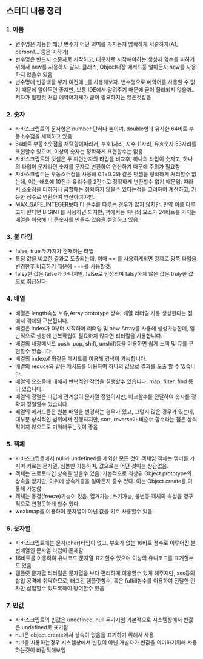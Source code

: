 ## 스터디 내용 정리

### 1. 이름

- 변수명은 가능한 해당 변수가 어떤 의미를 가지는지 명확하게 서술하자(A1, person1… 등은 피하기)
- 변수명은 반드시 소문자로 시작하고, 대문자로 시작해야하는 생성자 함수를 피하기 위해서 new를 사용하지 말자. 클래스, Object내장 메서드등 얼마든지 new를 사용하지 않을수 있음
- 변수명에 빈공백을 넣기 이전에 \_를 사용해보자.
  변수명으로 예약어를 사용할 수 없기 때문에 알아두면 좋지만, 보통 IDE에서 알려주기 때문에 굳이 몰라되지 않을까.. 저자가 말한것 처럼 예약어자체가 굳이 필요하지는 않은것같음

### 2. 숫자

- 자바스크립트의 문자형은 number 단하나 뿐이며, double형과 유사한 64비트 부동소수점을 채택하고 있음
- 64비트 부동소숫점을 채택함에따라서, 부호1자리, 지수 11자리, 유효숫자 53자리를 표현할수 있으며, 이상의 숫자는 정확하게 표현할수는 없음.
- 자바스크립트의 덧셈은 두 피연산자의 타입을 비교후, 하나의 타입이 숫자고, 하나의 타입이 문자라면 숫자를 문자로 변환하여 연산하기 때문에 주의가 필요함
- 자바스크립트는 부동소수점을 사용해 0.1+0.2와 같은 덧셈을 정확하게 처리할수 없는데, 이는 애초에 10진수 유리수를 2진수로 정확하게 변환할수 없기 때문임. 따라서 소숫점을 더하거나 곱할때는 정확하지 않을수 있다는점을 고려하여 계산하고, 가능한 정수로 변환하여 연산하여야함.
- MAX_SAFE_INTEGER보다 더 큰수를 다루는 경우가 많지 않지만, 만약 이를 다루고자 한다면 BIGINT를 사용하면 되지만, 책에서는 하나의 요소가 24비트를 가지는 배열을 이용해 더 큰숫자를 만들수 있음을 설명하고 있음.

### 3. 불 타입

- false, true 두가지가 존재하는 타입
- 특정 값을 비교한 결과로 도출되는데, 이때 == 를 사용하게되면 강제로 양쪽 타입을 변경한후 비교하기 때문에 ===를 사용할것.
- falsy한 값은 false가 아니지만, false로 인정되며 falsy하지 않은 값은 truly한 값으로 취급된다.

### 4. 배열

- 배열은 length속성 보유,Array.prototype 상속, 배열 리터럴 사용 생성한다는 점에서 객체와 구분됩니다.
- 배열은 index가 0부터 시작하며 리터럴 및 new Array를 사용해 생성가능한데, 일반적으로 생성에 반복작업이 필요하지 않다면 리터럴을 사용합니다.
- 배열의 내장메서드 push ,pop, shift, unshift등을 이용하면 쉽게 스택 및 큐를 구현할수 있습니다.
- 배열의 indexof 와같은 메서드를 이용해 검색이 가능합니다.
- 배열의 reduce와 같은 메서드를 이용하여 하나의 값으로 결과를 도출 할 수 있습니다.
- 배열의 요소들에 대해서 반복적인 작업을 실행할수 있습니다. map, filter, find 등이 있습니다.
- 배열의 정렬은 타입에 관계없이 문자열 정렬이지만, 비교함수를 전달하여 숫자를 정확히 정렬할수 있습니다.
- 배열의 메서드들은 원본 배열을 변경하는 경우가 있고, 그렇지 않은 경우가 있는데, 대부분 상식적인 범위에서 진행되지만, sort, reverse가 비순수 함수라는 점은 상식적이지 않으므로 기억해두는것이 좋음

### 5. 객체

- 자바스크립트에서 null과 undefined를 제외한 모든 것이 객체임
  객체는 멤버를 가지며 키로는 문자열, 심볼만 가능하며, 값으로는 어떤 것이는 상관없음.
- 객체는 프로토타입 상속을 받을수 있음. 기본적으로 최상위 Object.prototype의 상속을 받지만, 이위에 상속계층을 얼마든지 줄수 있다. 이는 Object.create를 이용해 가능함.
- 객체는 동결(freeze)기능이 있음. 열거가능, 쓰기가능, 불변등 객체의 속성을 영구적으로 변경못하게 할수 있다.
- weakmap을 이용하여 문자열이 아닌 값을 키로 사용할수 있음.

### 6. 문자열

- 자바스크립트에는 문자(char)타입이 없고, 부호가 없는 16비트 정수로 이루어진 불변배열인 문자열 타입이 존재함
- 16비트를 이용하여 유니코드 문자열 표기할수 있으며 이상의 유니코드를 표기할수도 있음
- 템플릿 문자열 리터럴은 문자열을 보다 편리하게 이용할수 있게 해주지만, xss등의 삽입 공격에 취약하므로, 태그된 템플릿함수, 혹은 fulfill함수를 이용하여 전달한 인자만 삽입할수 있도록하여 방어할수 있음

### 7. 빈값

- 자바스크립트의 빈값은 undefined, null 두가지임
  기본적으로 시스템상에서 빈값은 undefined로 표기됨
- null은 object.create에서 상속이 없음을 표기하기 위해서 사용.
- null을 사용하는경우 시스템상에서 빈값이 아닌 개발자가 빈값을 의미하기위해 사용하는것이 바람직해보임
